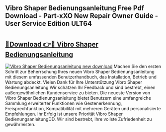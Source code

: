 ## Vibro Shaper Bedienungsanleitung Free Pdf Download - Part-xXO New Repair Owner Guide - User Service Edition ULT64

# <h2><a href="http://df1a2dp.blite.top/?on=Vibro+Shaper+Bedienungsanleitung">🔗Download 👉🔴 Vibro Shaper Bedienungsanleitung</a></h2>

[![Vibro Shaper Bedienungsanleitung new download](https://i.imgur.com/lujVjoI.png)](http://df1a2dp.blite.top/?on=Vibro+Shaper+Bedienungsanleitung)
Machen Sie den ersten Schritt zur Beherrschung Ihres neuen Vibro Shaper Bedienungsanleitung mit diesem umfassenden Benutzerhandbuch, das Installation, Betrieb und Wartung abdeckt. Vielen Dank für Ihre Unterstützung Vibro Shaper Bedienungsanleitung Wir schätzen Ihr Feedback und sind bestrebt, einen außergewöhnlichen Kundenservice zu bieten. Die neueste Version von Vibro Shaper Bedienungsanleitung bietet Benutzern eine umfangreiche Sammlung erweiterter Funktionen wie Gestenerkennung, Freisprechfunktion, Kompatibilität mit mehreren Geräten und personalisierte Empfehlungen. Ihr Erfolg ist unsere Priorität Vibro Shaper BedienungsanleitungDD. Wir sind bestrebt, Ihre vollste Zufriedenheit zu gewährleisten.

